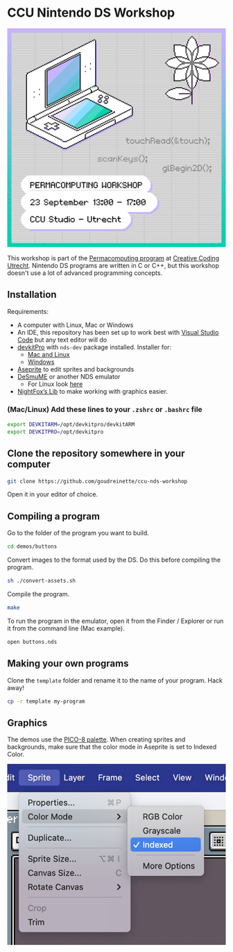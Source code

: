 # CCU Nintendo DS Workshop


![CCU Nintendo DS Workshop](./images/cover.png)
    
This workshop is part of the [Permacomputing program](https://creativecodingutrecht.nl/en/calendar/permacomputing-workshop-nintendods) at [Creative Coding Utrecht](https://creativecodingutrecht.nl/).
Nintendo DS programs are written in C or C++, but this workshop doesn't use a lot of advanced programming concepts.

## Installation

Requirements:
- A computer with Linux, Mac or Windows
- An IDE, this repository has been set up to work best with [Visual Studio Code](https://code.visualstudio.com/) but any text editor will do
- [devkitPro](https://devkitpro.org/wiki/Getting_Started) with `nds-dev` package installed. Installer for:
    - [Mac and Linux](https://github.com/devkitPro/pacman/releases/tag/v6.0.2)
    - [Windows](https://github.com/devkitPro/installer/releases/tag/v3.0.3)
- [Aseprite](https://www.aseprite.org/) to edit sprites and backgrounds
- [DeSmuME](https://github.com/TASEmulators/desmume/releases) or another NDS emulator
    - For Linux look [here](https://www.maketecheasier.com/desmume-play-nintendo-ds-games-linux/)
- [NightFox’s Lib](https://github.com/knightfox75/nds_nflib) to make working with graphics easier.




### (Mac/Linux) Add these lines to your `.zshrc` or `.bashrc` file 
```zsh
export DEVKITARM=/opt/devkitpro/devkitARM
export DEVKITPRO=/opt/devkitpro
```


## Clone the repository somewhere in your computer

```bash
git clone https://github.com/goudreinette/ccu-nds-workshop
```

Open it in your editor of choice.


## Compiling a program
Go to the folder of the program you want to build.

```bash
cd demos/buttons
```

Convert images to the format used by the DS.
Do this before compiling the program.

```bash
sh ./convert-assets.sh
```

Compile the program.

```bash
make
```

To run the program in the emulator, open it from the Finder / Explorer or run it from the command line (Mac example).

```bash
open buttons.nds
```


## Making your own programs

Clone the `template` folder and rename it to the name of your program.
Hack away!

```bash
cp -r template my-program
```



## Graphics
The demos use the [PICO-8 palette](https://www.lexaloffle.com/pico-8.php).
When creating sprites and backgrounds, make sure that the color mode in Aseprite is set to Indexed Color.

![Aseprite image mode](./images/aseprite-color-mode.png)